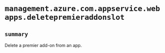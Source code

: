 # `management.azure.com.appservice.webapps.deletepremieraddonslot`

## `summary`
Delete a premier add-on from an app.


